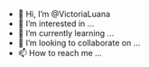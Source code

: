 - 👋 Hi, I’m @VictoriaLuana
- 👀 I’m interested in ...
- 🌱 I’m currently learning ...
- 💞️ I’m looking to collaborate on ...
- 📫 How to reach me ...

<!---
VictoriaLuana/VictoriaLuana is a ✨ special ✨ repository because its `README.md` (this file) appears on your GitHub profile.
You can click the Preview link to take a look at your changes.
--->
